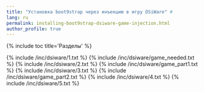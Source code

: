 ```yaml
---
title: "Установка boot9strap через инъекцию в игру DSiWare" #
lang: ru
permalink: installing-boot9strap-dsiware-game-injection.html
author_profile: true
---
```


{% include toc title='Разделы' %}

{% include /inc/dsiware/1.txt %}
{% include /inc/dsiware/game_needed.txt %}
{% include /inc/dsiware/2.txt %}
{% include /inc/dsiware/game_part1.txt %}
{% include /inc/dsiware/3.txt %}
{% include /inc/dsiware/game_part2.txt %}
{% include /inc/dsiware/4.txt %}
{% include /inc/dsiware/5.txt %}